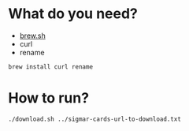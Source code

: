# What do you need?

- [brew.sh](https://brew.sh/)
- curl
- rename

```
brew install curl rename
```

# How to run?

```bash
./download.sh ../sigmar-cards-url-to-download.txt
```
